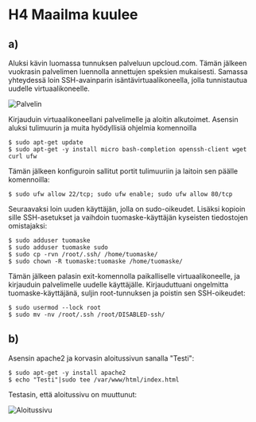 # H4 Maailma kuulee

## a)

Aluksi kävin luomassa tunnuksen palveluun upcloud.com. Tämän jälkeen vuokrasin palvelimen luennolla annettujen speksien mukaisesti. Samassa yhteydessä loin SSH-avainparin isäntävirtuaalikoneella, jolla tunnistautua uudelle virtuaalikoneelle.

![Palvelin](https://github.com/user-attachments/assets/bd180df2-6189-44c1-8616-74a1a8952702)


Kirjauduin virtuaalikoneellani palvelimelle ja aloitin alkutoimet. Asensin aluksi tulimuurin ja muita hyödyllisiä ohjelmia komennoilla

    $ sudo apt-get update
    $ sudo apt-get -y install micro bash-completion openssh-client wget curl ufw

Tämän jälkeen konfiguroin sallitut portit tulimuuriin ja laitoin sen päälle komennoilla:

    $ sudo ufw allow 22/tcp; sudo ufw enable; sudo ufw allow 80/tcp

Seuraavaksi loin uuden käyttäjän, jolla on sudo-oikeudet. Lisäksi kopioin sille SSH-asetukset ja vaihdoin tuomaske-käyttäjän kyseisten tiedostojen omistajaksi:

    $ sudo adduser tuomaske
    $ sudo adduser tuomaske sudo
    $ sudo cp -rvn /root/.ssh/ /home/tuomaske/
    $ sudo chown -R tuomaske:tuomaske /home/tuomaske/

Tämän jälkeen palasin exit-komennolla paikalliselle virtuaalikoneelle, ja kirjauduin palvelimelle uudelle käyttäjälle. Kirjauduttuani ongelmitta tuomaske-käyttäjänä, suljin root-tunnuksen ja poistin sen SSH-oikeudet:

    $ sudo usermod --lock root
    $ sudo mv -nv /root/.ssh /root/DISABLED-ssh/

## b)

Asensin apache2 ja korvasin aloitussivun sanalla "Testi":

    $ sudo apt-get -y install apache2
    $ echo "Testi"|sudo tee /var/www/html/index.html

Testasin, että aloitussivu on muuttunut:

![Aloitussivu](https://github.com/user-attachments/assets/cbaf06c8-34e7-4b4f-a7e7-12afbeaa7995)
